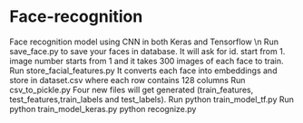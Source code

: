 # Face-recognition
Face recognition model using CNN in both Keras and Tensorflow \n
Run save_face.py to save your faces in database. 
   It will ask for id. start from 1.
   image number starts from 1 and it takes 300 images of each face to train.
Run store_facial_features.py
   It converts each face into embeddings and store in dataset.csv where each row contains 128 columns
Run csv_to_pickle.py 
  Four new files will get generated (train_features, test_features,train_labels and test_labels).
Run python train_model_tf.py
Run python train_model_keras.py
python recognize.py
